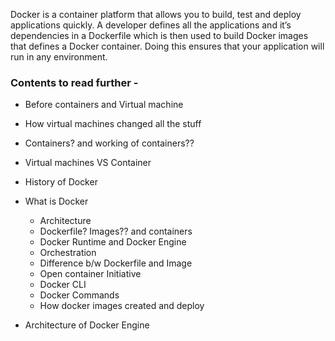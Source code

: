 Docker is a container platform that allows you to build, test and deploy applications quickly. A developer defines all the applications and it’s dependencies in a Dockerfile which is then used to build Docker images that defines a Docker container. Doing this ensures that your application will run in any environment.

### Contents to read further -
- Before containers and Virtual machine
- How virtual machines changed all the stuff
- Containers? and working of containers?? 
- Virtual machines VS Container
- History of Docker

- What is Docker
    - Architecture
    - Dockerfile? Images?? and containers
    - Docker Runtime and Docker Engine
    - Orchestration
    - Difference b/w Dockerfile and Image
    - Open container Initiative
    - Docker CLI
    - Docker Commands 
    - How docker images created and deploy 

- Architecture of Docker Engine